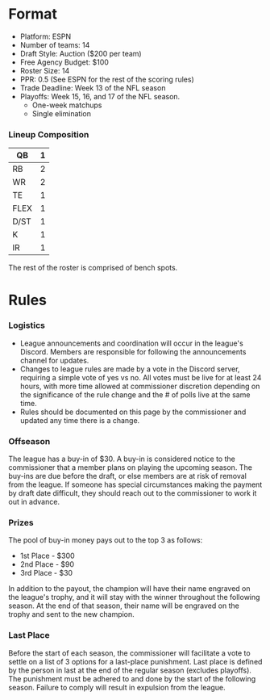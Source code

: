 # Format
- Platform: ESPN
- Number of teams: 14
- Draft Style: Auction ($200 per team)
- Free Agency Budget: $100
- Roster Size: 14
- PPR: 0.5 (See ESPN for the rest of the scoring rules)
- Trade Deadline: Week 13 of the NFL season
- Playoffs: Week 15, 16, and 17 of the NFL season.
	- One-week matchups
	- Single elimination

### Lineup Composition

| QB   | 1   |
| ---- | --- |
| RB   | 2   |
| WR   | 2   |
| TE   | 1   |
| FLEX | 1   |
| D/ST | 1   |
| K    | 1   |
| IR   | 1   |

The rest of the roster is comprised of bench spots.

# Rules

### Logistics
- League announcements and coordination will occur in the league's Discord. Members are responsible for following the announcements channel for updates.
- Changes to league rules are made by a vote in the Discord server, requiring a simple vote of yes vs no. All votes must be live for at least 24 hours, with more time allowed at commissioner discretion depending on the significance of the rule change and the # of polls live at the same time.
- Rules should be documented on this page by the commissioner and updated any time there is a change.

### Offseason
The league has a buy-in of $30. A buy-in is considered notice to the commissioner that a member plans on playing the upcoming season. The buy-ins are due before the draft, or else members are at risk of removal from the league. If someone has special circumstances making the payment by draft date difficult, they should reach out to the commissioner to work it out in advance.

### Prizes
The pool of buy-in money pays out to the top 3 as follows:
- 1st Place - $300
- 2nd Place - $90
- 3rd Place - $30

In addition to the payout, the champion will have their name engraved on the league's trophy, and it will stay with the winner throughout the following season. At the end of that season, their name will be engraved on the trophy and sent to the new champion.

### Last Place
Before the start of each season, the commissioner will facilitate a vote to settle on a list of 3 options for a last-place punishment. Last place is defined by the person in last at the end of the regular season (excludes playoffs). The punishment must be adhered to and done by the start of the following season. Failure to comply will result in expulsion from the league.
